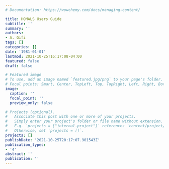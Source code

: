 ```yaml
---
# Documentation: https://wowchemy.com/docs/managing-content/

title: HOMALS Users Guide
subtitle: ''
summary: ''
authors:
- A. Gifi
tags: []
categories: []
date: '1981-01-01'
lastmod: 2021-10-25T16:17:08-04:00
featured: false
draft: false

# Featured image
# To use, add an image named `featured.jpg/png` to your page's folder.
# Focal points: Smart, Center, TopLeft, Top, TopRight, Left, Right, BottomLeft, Bottom, BottomRight.
image:
  caption: ''
  focal_point: ''
  preview_only: false

# Projects (optional).
#   Associate this post with one or more of your projects.
#   Simply enter your project's folder or file name without extension.
#   E.g. `projects = ["internal-project"]` references `content/project/deep-learning/index.md`.
#   Otherwise, set `projects = []`.
projects: []
publishDate: '2021-10-25T20:17:07.901543Z'
publication_types:
- '4'
abstract: ''
publication: ''
---
```

